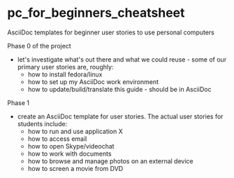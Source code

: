 # pc_for_beginners_cheatsheet
AsciiDoc templates for beginner user stories to use personal computers

Phase 0 of the project

 * let's investigate what's out there and what we could reuse - some of our primary user stories are, roughly:
   * how to install fedora/linux
   * how to set up my AsciiDoc work environment
   * how to update/build/translate this guide - should be in AsciiDoc

Phase 1
 
  * create an AsciiDoc template for user stories. The actual user stories for students include:
    * how to run and use application X
    * how to access email
    * how to open Skype/videochat
    * how to work with documents
    * how to browse and manage photos on an external device
    * how to screen a movie from DVD
